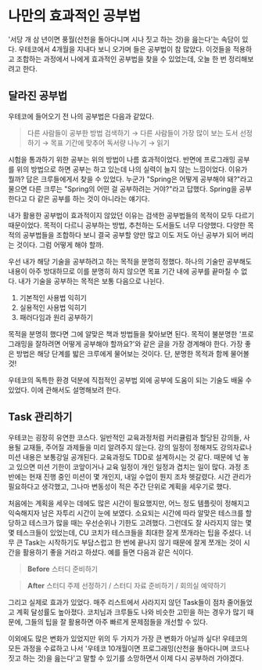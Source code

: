 # 나만의 효과적인 공부법

'서당 개 삼 년이면 풍월(산천을 돌아다니며 시나 짓고 하는 것)을 읊는다'는 속담이 있다. 우테코에서 4개월을 지내다 보니 오가며 들은 공부법이 참 많았다. 이것들을 적용하고 조합하는 과정에서 나에게 효과적인 공부법을 찾을 수 있었는데, 오늘 한 번 정리해보려고 한다.

## 달라진 공부법

우테코에 들어오기 전 나의 공부법은 다음과 같았다.

>다른 사람들이 공부한 방법 검색하기 → 다른 사람들이 가장 많이 보는 도서 선정하기 → 목표 기간에 맞추어 독서량 나누기 → 읽기

시험을 통과하기 위한 공부는 위의 방법이 나름 효과적이었다. 반면에 프로그래밍 공부를 위의 방법으로 하면 공부는 하고 있는데 나의 실력이 늘지 않는 느낌이었다. 이유가 뭘까? 답은 크루들에게서 찾을 수 있었다. 누군가 "Spring은 어떻게 공부해야 돼?"라고 물으면 다른 크루는 "Spring의 어떤 걸 공부하려는 거야?"라고 답했다. Spring을 공부한다고 다 같은 공부를 하는 것이 아니라는 얘기다.

내가 활용한 공부법이 효과적이지 않았던 이유는 검색한 공부법들의 목적이 모두 다르기 때문이었다. 목적이 다르니 공부하는 방법, 추천하는 도서들도 너무 다양했다. 다양한 목적의 공부법들을 조합하다 보니 결국 공부할 양만 많고 이도 저도 아닌 공부가 되어 버리는 것이다. 그럼 어떻게 해야 할까.

우선 내가 해당 기술을 공부하려고 하는 목적을 분명히 정했다. 하나의 기술만 공부해도 내용이 아주 방대하므로 이를 분명히 하지 않으면 목표 기간 내에 공부를 끝마칠 수 없다. 내가 기술을 공부하는 목적은 보통 다음으로 나뉜다.

1. 기본적인 사용법 익히기
2. 실용적인 사용법 익히기
3. 패러다임과 원리 공부하기

목적을 분명히 했다면 그에 알맞은 책과 방법들을 찾아보면 된다. 목적이 불분명한 '프로그래밍을 잘하려면 어떻게 공부해야 할까요?'와 같은 글을 가장 경계해야 한다. 가장 좋은 방법은 해당 단계를 밟은 크루에게 물어보는 것이다. 단, 분명한 목적과 함께 물어볼 것!

우테코의 독특한 환경 덕분에 직접적인 공부법 외에 공부에 도움이 되는 기술도 배울 수 있었다. 이에 관해서도 설명해보려 한다.

## Task 관리하기

우테코는 굉장히 유연한 코스다. 일반적인 교육과정처럼 커리큘럼과 할당된 강의들, 사용될 교재들, 주어질 과제들을 미리 알려주지 않는다. 강의 일정이 정해져도 강의자료나 미션 내용은 보통강일 공개된다. 교육과정도 TDD로 설계하시는 것 같다. 때문에 넋 놓고 있으면 미션 기한이 코앞이거나 교육 일정이 개인 일정과 겹치는 일이 많다. 과정 초반에는 현재 진행 중인 미션이 몇 개인지, 내일 수업이 뭔지 조차 헷갈렸다. 시간 관리가 필요하다고 생각했고, 그나마 변동성이 적은 주간 단위로 계획을 세우기로 했다.

처음에는 계획을 세우는 데에도 많은 시간이 필요했지만, 어느 정도 템플릿이 정해지고 익숙해지자 남은 자투리 시간이 눈에 보였다. 소요되는 시간에 따라 알맞은 테스크를  할당하고 테스크가 많을 때는 우선순위나 기한도 고려했다. 그런데도 잘 사라지지 않는 몇몇 테스크들이 있었는데, CU 코치가 테스크들을 최대한 잘게 쪼개라는 팁을 주셨다. 너무 큰 Task는 시작하기도 부담스럽고 한 번에 끝나지 않기 때문에 잘게 쪼개는 것이 시간을 활용하기 좋을 거라고 하셨다. 예를 들면 다음과 같은 식이다.

>**Before**
>스터디 준비하기

>**After**
>스터디 주제 선정하기 / 스터디 자료 준비하기 / 회의실 예약하기

그리고 실제로 효과가 있었다. 매주 리스트에서 사라지지 않던 Task들이 점차 줄어들었고 계획 달성률도 높아졌다. 코치님과 크루들도 나와 비슷한 고민을 하는 경우가 많기 때문에, 그들의 팁을 잘 활용하면 아주 빠르게 문제점들을 개선할 수 있다.

이외에도 많은 변화가 있었지만 위의 두 가지가 가장 큰 변화가 아닐까 싶다! 우테코의 모든 과정을 수료하고 나서 '우테코 10개월이면 프로그래밍(산천을 돌아다니며 코드나 짓고 하는 것)을 읊는다'고 말할 수 있기를 소망하면서 이제 다시 공부하러 가야겠다.